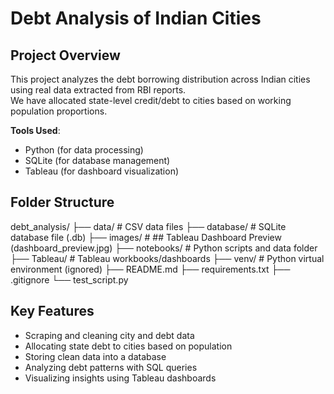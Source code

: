 # Debt Analysis of Indian Cities

##  Project Overview
This project analyzes the debt borrowing distribution across Indian cities using real data extracted from RBI reports.  
We have allocated state-level credit/debt to cities based on working population proportions.

**Tools Used**:
- Python (for data processing)
- SQLite (for database management)
- Tableau (for dashboard visualization)

##  Folder Structure
debt_analysis/ 
├── data/ # CSV data files
├── database/ # SQLite database file (.db)
├── images/ # ## Tableau Dashboard Preview (dashboard_preview.jpg)
├── notebooks/ # Python scripts and data folder 
├── Tableau/ # Tableau workbooks/dashboards 
├── venv/ # Python virtual environment (ignored) 
├── README.md 
├── requirements.txt 
├── .gitignore 
└── test_script.py


##  Key Features
- Scraping and cleaning city and debt data
- Allocating state debt to cities based on population
- Storing clean data into a database
- Analyzing debt patterns with SQL queries
- Visualizing insights using Tableau dashboards



